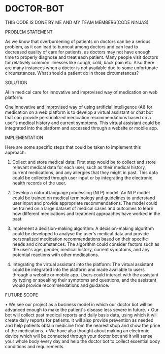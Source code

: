 # DOCTOR-BOT
THIS CODE IS DONE BY ME AND MY TEAM MEMBERS(CODE NINJAS)

PROBLEM STATEMENT

As we know that overburdening of patients on doctors can be a serious problem, as it can lead to burnout among doctors and can lead to decreased quality of care for patients, as doctors may not have enough time to properly diagnose and treat each patient. Many people visit doctors for relatively common illnesses like cough, cold, back pain etc. Also there are many instances when a doctor is not available due to some unfortunate circumstances. What should a patient do in those circumstances?

SOLUTION 

AI in medical care for innovative and improvised way of medication on web platform.

One innovative and improvised way of using artificial intelligence (AI) for medication on a web platform is to develop a virtual assistant or chat bot that can provide personalized medication recommendations based on a user's medical history and current symptoms. This virtual assistant could be integrated into the platform and accessed through a website or mobile app.


IMPLEMENTATION

Here are some specific steps that could be taken to implement this approach:
1.	Collect and store medical data: First step would be to collect and store relevant medical data for each user, such as their medical history, current medications, and any allergies that they might in past. This data could be collected through user input or by integrating the electronic health records of the user.

2.	Develop a natural language processing (NLP) model: An NLP model could be trained on medical terminology and guidelines to understand user input and provide appropriate recommendations. The model could be trained on a large dataset of medical cases and outcomes to learn how different medications and treatment approaches have worked in the past.

3.	Implement a decision-making algorithm: A decision-making algorithm could be developed to analyse the user's medical data and provide personalized medication recommendations based on their specific needs and circumstances. The algorithm could consider factors such as the user's age, gender, medical history, current symptoms, and any potential reactions with other medications.

4.	Integrating the virtual assistant into the platform: The virtual assistant could be integrated into the platform and made available to users through a website or mobile app. Users could interact with the assistant by typing or speaking their symptoms and questions, and the assistant would provide recommendations and guidance.


FUTURE SCOPE
 
•	We see our project as a business model in which our doctor bot will be advanced enough to make the patient's disease less severe in future. 
•	Our bot will collect past medical reports and daily basis data, using which it will create daily reports for patients. It will also provide prevention as needed and help patients obtain medicine from the nearest shop and show the price of the medications. 
•	We have also thought about making an electronic device which will be connected through your doctor bot and it will sense your whole body every day and help the doctor bot to collect essential body conditions and requirements.
